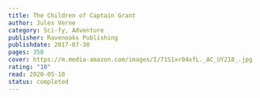 ```yaml
---
title: The Children of Captain Grant
author: Jules Verne
category: Sci-fy, Adventure
publisher: Ravenoaks Publishing
publishdate: 2017-07-30
pages: 358
cover: https://m.media-amazon.com/images/I/71S1xr04xfL._AC_UY218_.jpg
rating: "10"
read: 2020-05-10
status: completed
---
```

